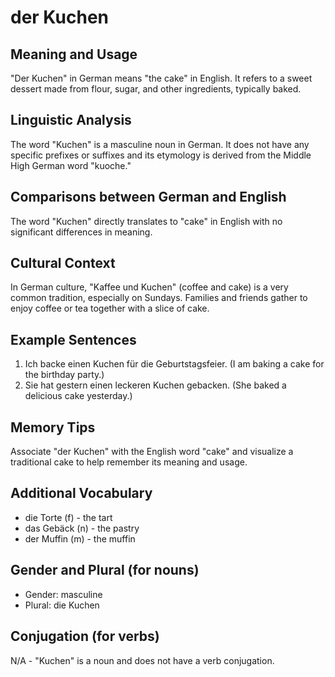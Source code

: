 # der Kuchen
## Meaning and Usage
"Der Kuchen" in German means "the cake" in English. It refers to a sweet dessert made from flour, sugar, and other ingredients, typically baked.

## Linguistic Analysis
The word "Kuchen" is a masculine noun in German. It does not have any specific prefixes or suffixes and its etymology is derived from the Middle High German word "kuoche."
  
## Comparisons between German and English
The word "Kuchen" directly translates to "cake" in English with no significant differences in meaning.

## Cultural Context
In German culture, "Kaffee und Kuchen" (coffee and cake) is a very common tradition, especially on Sundays. Families and friends gather to enjoy coffee or tea together with a slice of cake.

## Example Sentences
1. Ich backe einen Kuchen für die Geburtstagsfeier. (I am baking a cake for the birthday party.)
2. Sie hat gestern einen leckeren Kuchen gebacken. (She baked a delicious cake yesterday.)

## Memory Tips
Associate "der Kuchen" with the English word "cake" and visualize a traditional cake to help remember its meaning and usage.

## Additional Vocabulary
- die Torte (f) - the tart
- das Gebäck (n) - the pastry
- der Muffin (m) - the muffin

## Gender and Plural (for nouns)
- Gender: masculine
- Plural: die Kuchen

## Conjugation (for verbs)
N/A - "Kuchen" is a noun and does not have a verb conjugation.